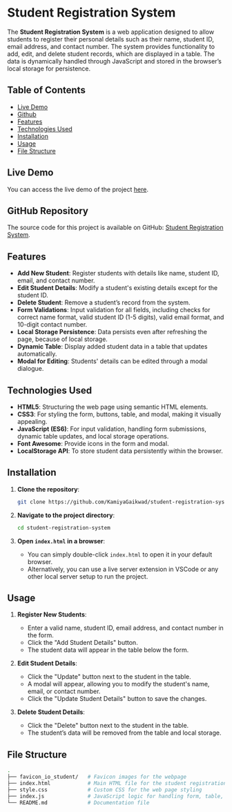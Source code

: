 # Student Registration System

The **Student Registration System** is a web application designed to allow students to register their personal details such as their name, student ID, email address, and contact number. The system provides functionality to add, edit, and delete student records, which are displayed in a table. The data is dynamically handled through JavaScript and stored in the browser’s local storage for persistence.

## Table of Contents

- [Live Demo](#live-demo)
- [Github](#github-repository)
- [Features](#features)
- [Technologies Used](#technologies-used)
- [Installation](#installation)
- [Usage](#usage)
- [File Structure](#file-structure)

## Live Demo

You can access the live demo of the project [here](https://student-registration-system1.netlify.app/).


## GitHub Repository

The source code for this project is available on GitHub: [Student Registration System](https://github.com/KamiyaGaikwad/student-registration-system.git).


## Features

- **Add New Student**: Register students with details like name, student ID, email, and contact number.
- **Edit Student Details**: Modify a student's existing details except for the student ID.
- **Delete Student**: Remove a student’s record from the system.
- **Form Validations**: Input validation for all fields, including checks for correct name format, valid student ID (1-5 digits), valid email format, and 10-digit contact number.
- **Local Storage Persistence**: Data persists even after refreshing the page, because of local storage.
- **Dynamic Table**: Display added student data in a table that updates automatically.
- **Modal for Editing**: Students' details can be edited through a modal dialogue.

## Technologies Used

- **HTML5**: Structuring the web page using semantic HTML elements.
- **CSS3**: For styling the form, buttons, table, and modal, making it visually appealing.
- **JavaScript (ES6)**: For input validation, handling form submissions, dynamic table updates, and local storage operations.
- **Font Awesome**: Provide icons in the form and modal.
- **LocalStorage API**: To store student data persistently within the browser.

## Installation


1. **Clone the repository**:
    ```bash
    git clone https://github.com/KamiyaGaikwad/student-registration-system.git
    ```

2. **Navigate to the project directory**:
    ```bash
    cd student-registration-system
    ```

3. **Open `index.html` in a browser**:
    - You can simply double-click `index.html` to open it in your default browser.
    - Alternatively, you can use a live server extension in VSCode or any other local server setup to run the project.

## Usage

1. **Register New Students**: 
    - Enter a valid name, student ID, email address, and contact number in the form.
    - Click the "Add Student Details" button.
    - The student data will appear in the table below the form.

2. **Edit Student Details**:
    - Click the "Update" button next to the student in the table.
    - A modal will appear, allowing you to modify the student's name, email, or contact number.
    - Click the "Update Student Details" button to save the changes.

3. **Delete Student Details**:
    - Click the "Delete" button next to the student in the table.
    - The student’s data will be removed from the table and local storage.

## File Structure

```bash
.
├── favicon_io_student/   # Favicon images for the webpage
├── index.html            # Main HTML file for the student registration system
├── style.css             # Custom CSS for the web page styling
├── index.js              # JavaScript logic for handling form, table, and validations
└── README.md             # Documentation file
